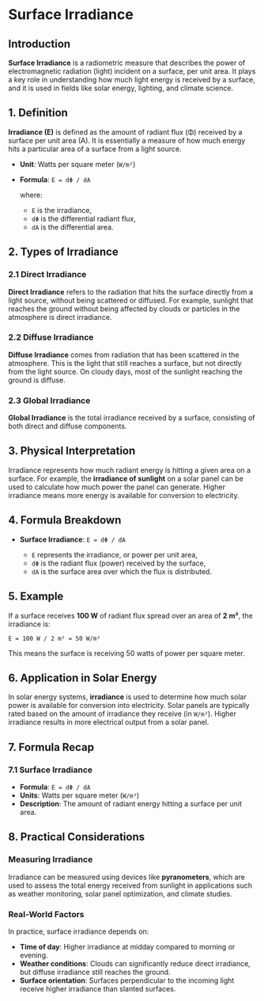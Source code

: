 # Surface Irradiance

## Introduction

**Surface Irradiance** is a radiometric measure that describes the power of electromagnetic radiation (light) incident on a surface, per unit area. It plays a key role in understanding how much light energy is received by a surface, and it is used in fields like solar energy, lighting, and climate science.

## 1. Definition

**Irradiance (E)** is defined as the amount of radiant flux (Φ) received by a surface per unit area (A). It is essentially a measure of how much energy hits a particular area of a surface from a light source.

- **Unit**: Watts per square meter (`W/m²`)
- **Formula**: `E = dΦ / dA`
  
  where:
  - `E` is the irradiance,
  - `dΦ` is the differential radiant flux,
  - `dA` is the differential area.

## 2. Types of Irradiance

### 2.1 Direct Irradiance

**Direct Irradiance** refers to the radiation that hits the surface directly from a light source, without being scattered or diffused. For example, sunlight that reaches the ground without being affected by clouds or particles in the atmosphere is direct irradiance.

### 2.2 Diffuse Irradiance

**Diffuse Irradiance** comes from radiation that has been scattered in the atmosphere. This is the light that still reaches a surface, but not directly from the light source. On cloudy days, most of the sunlight reaching the ground is diffuse.

### 2.3 Global Irradiance

**Global Irradiance** is the total irradiance received by a surface, consisting of both direct and diffuse components.

## 3. Physical Interpretation

Irradiance represents how much radiant energy is hitting a given area on a surface. For example, the **irradiance of sunlight** on a solar panel can be used to calculate how much power the panel can generate. Higher irradiance means more energy is available for conversion to electricity.

## 4. Formula Breakdown

- **Surface Irradiance**: `E = dΦ / dA`
  
  - `E` represents the irradiance, or power per unit area,
  - `dΦ` is the radiant flux (power) received by the surface,
  - `dA` is the surface area over which the flux is distributed.

## 5. Example

If a surface receives **100 W** of radiant flux spread over an area of **2 m²**, the irradiance is:

`E = 100 W / 2 m² = 50 W/m²`

This means the surface is receiving 50 watts of power per square meter.

## 6. Application in Solar Energy

In solar energy systems, **irradiance** is used to determine how much solar power is available for conversion into electricity. Solar panels are typically rated based on the amount of irradiance they receive (in `W/m²`). Higher irradiance results in more electrical output from a solar panel.

## 7. Formula Recap

### 7.1 Surface Irradiance

- **Formula**: `E = dΦ / dA`
- **Units**: Watts per square meter (`W/m²`)
- **Description**: The amount of radiant energy hitting a surface per unit area.

## 8. Practical Considerations

### Measuring Irradiance

Irradiance can be measured using devices like **pyranometers**, which are used to assess the total energy received from sunlight in applications such as weather monitoring, solar panel optimization, and climate studies.

### Real-World Factors

In practice, surface irradiance depends on:
- **Time of day**: Higher irradiance at midday compared to morning or evening.
- **Weather conditions**: Clouds can significantly reduce direct irradiance, but diffuse irradiance still reaches the ground.
- **Surface orientation**: Surfaces perpendicular to the incoming light receive higher irradiance than slanted surfaces.
